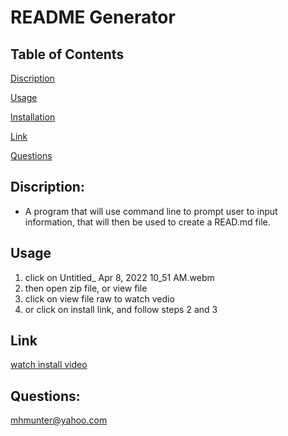 # **README Generator**

## Table of Contents
[Discription](#Discription)

[Usage](#usage)

[Installation](#installation)

[Link](#Link)

[Questions](#Questions)



## Discription: 
- A program that will use command line to prompt user to input information, that will then be used to create a READ.md file. 

## **Usage** 
<ol>
<li> click on Untitled_ Apr 8, 2022 10_51 AM.webm</li>
<li>then open zip file, or view file</li>
<li> click on view file raw to watch vedio</li>
<li>or click on install link, and follow steps 2 and 3</li>
 </ol>
 
 ## **Link**
[watch install video](https://drive.google.com/file/d/1WH2JlZjlkUek8CbDkzELl6RvhbmnDpfg/view)

## **Questions:**
mhmunter@yahoo.com

